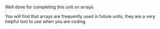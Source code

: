 Well done for completing this unit on arrays.

You will find that arrays are frequently used in future units, they are a very helpful tool to use when you are coding.
